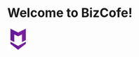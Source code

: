 # Welcome to BizCofe!

![alt text](https://github.com/adam-p/markdown-here/raw/master/src/common/images/icon48.png "Logo Title Text 1")

